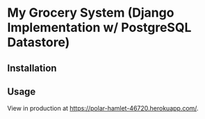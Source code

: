 # My Grocery System (Django Implementation w/ PostgreSQL Datastore)

## Installation

## Usage

View in production at https://polar-hamlet-46720.herokuapp.com/.
